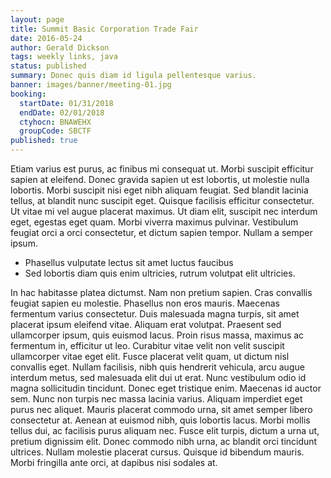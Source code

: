 ```yaml
---
layout: page
title: Summit Basic Corporation Trade Fair
date: 2016-05-24
author: Gerald Dickson
tags: weekly links, java
status: published
summary: Donec quis diam id ligula pellentesque varius.
banner: images/banner/meeting-01.jpg
booking:
  startDate: 01/31/2018
  endDate: 02/01/2018
  ctyhocn: BNAWEHX
  groupCode: SBCTF
published: true
---
```

Etiam varius est purus, ac finibus mi consequat ut. Morbi suscipit efficitur sapien at eleifend. Donec gravida sapien ut est lobortis, ut molestie nulla lobortis. Morbi suscipit nisi eget nibh aliquam feugiat. Sed blandit lacinia tellus, at blandit nunc suscipit eget. Quisque facilisis efficitur consectetur. Ut vitae mi vel augue placerat maximus. Ut diam elit, suscipit nec interdum eget, egestas eget quam. Morbi viverra maximus pulvinar. Vestibulum feugiat orci a orci consectetur, et dictum sapien tempor. Nullam a semper ipsum.

* Phasellus vulputate lectus sit amet luctus faucibus
* Sed lobortis diam quis enim ultricies, rutrum volutpat elit ultricies.

In hac habitasse platea dictumst. Nam non pretium sapien. Cras convallis feugiat sapien eu molestie. Phasellus non eros mauris. Maecenas fermentum varius consectetur. Duis malesuada magna turpis, sit amet placerat ipsum eleifend vitae. Aliquam erat volutpat. Praesent sed ullamcorper ipsum, quis euismod lacus. Proin risus massa, maximus ac fermentum in, efficitur ut leo. Curabitur vitae velit non velit suscipit ullamcorper vitae eget elit. Fusce placerat velit quam, ut dictum nisl convallis eget. Nullam facilisis, nibh quis hendrerit vehicula, arcu augue interdum metus, sed malesuada elit dui ut erat. Nunc vestibulum odio id magna sollicitudin tincidunt.
Donec eget tristique enim. Maecenas id auctor sem. Nunc non turpis nec massa lacinia varius. Aliquam imperdiet eget purus nec aliquet. Mauris placerat commodo urna, sit amet semper libero consectetur at. Aenean at euismod nibh, quis lobortis lacus. Morbi mollis tellus dui, ac facilisis purus aliquam nec. Fusce elit turpis, dictum a urna ut, pretium dignissim elit. Donec commodo nibh urna, ac blandit orci tincidunt ultrices. Nullam molestie placerat cursus. Quisque id bibendum mauris. Morbi fringilla ante orci, at dapibus nisi sodales at.
